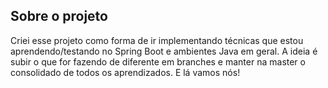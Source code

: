 ## Sobre o projeto

Criei esse projeto como forma de ir implementando técnicas que estou aprendendo/testando no Spring Boot e ambientes Java em geral. A ideia é subir o que for fazendo de diferente em branches e manter na master o consolidado de todos os aprendizados. E lá vamos nós!

